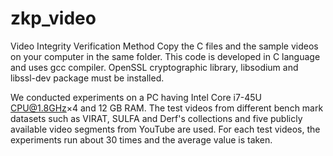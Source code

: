 # zkp_video
Video Integrity Verification Method
Copy the C files and the sample videos on your computer in the same folder.
This code is developed in C language and uses gcc compiler. OpenSSL cryptographic library, libsodium and libssl-dev package must be installed.

We conducted experiments on a PC having Intel Core i7-45U CPU@1.8GHz×4 and 12 GB RAM. The test videos from different bench mark datasets such as VIRAT, SULFA and Derf's collections and five publicly available video segments from YouTube are used. For each test videos, the experiments run about 30 times and the average value is taken.
